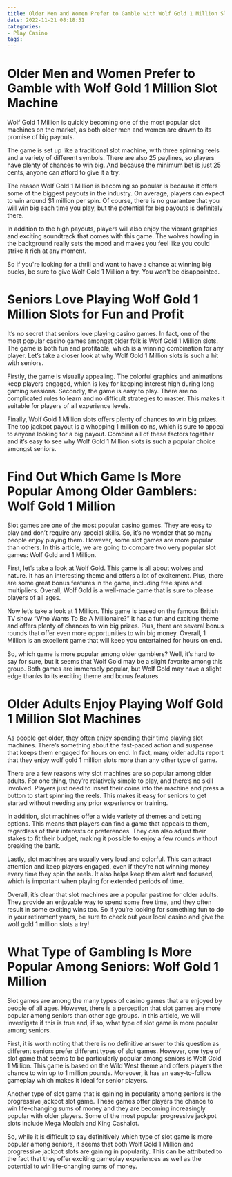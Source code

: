 ```yaml
---
title: Older Men and Women Prefer to Gamble with Wolf Gold 1 Million Slot Machine
date: 2022-11-21 08:18:51
categories:
- Play Casino
tags:
---
```



#  Older Men and Women Prefer to Gamble with Wolf Gold 1 Million Slot Machine

Wolf Gold 1 Million is quickly becoming one of the most popular slot machines on the market, as both older men and women are drawn to its promise of big payouts.

The game is set up like a traditional slot machine, with three spinning reels and a variety of different symbols. There are also 25 paylines, so players have plenty of chances to win big. And because the minimum bet is just 25 cents, anyone can afford to give it a try.

The reason Wolf Gold 1 Million is becoming so popular is because it offers some of the biggest payouts in the industry. On average, players can expect to win around $1 million per spin. Of course, there is no guarantee that you will win big each time you play, but the potential for big payouts is definitely there.

In addition to the high payouts, players will also enjoy the vibrant graphics and exciting soundtrack that comes with this game. The wolves howling in the background really sets the mood and makes you feel like you could strike it rich at any moment.

So if you're looking for a thrill and want to have a chance at winning big bucks, be sure to give Wolf Gold 1 Million a try. You won't be disappointed.

#  Seniors Love Playing Wolf Gold 1 Million Slots for Fun and Profit

It’s no secret that seniors love playing casino games. In fact, one of the most popular casino games amongst older folk is Wolf Gold 1 Million slots. The game is both fun and profitable, which is a winning combination for any player. Let’s take a closer look at why Wolf Gold 1 Million slots is such a hit with seniors.

Firstly, the game is visually appealing. The colorful graphics and animations keep players engaged, which is key for keeping interest high during long gaming sessions. Secondly, the game is easy to play. There are no complicated rules to learn and no difficult strategies to master. This makes it suitable for players of all experience levels.

Finally, Wolf Gold 1 Million slots offers plenty of chances to win big prizes. The top jackpot payout is a whopping 1 million coins, which is sure to appeal to anyone looking for a big payout. Combine all of these factors together and it’s easy to see why Wolf Gold 1 Million slots is such a popular choice amongst seniors.

#  Find Out Which Game Is More Popular Among Older Gamblers: Wolf Gold 1 Million

Slot games are one of the most popular casino games. They are easy to play and don’t require any special skills. So, it’s no wonder that so many people enjoy playing them. However, some slot games are more popular than others. In this article, we are going to compare two very popular slot games: Wolf Gold and 1 Million.

First, let’s take a look at Wolf Gold. This game is all about wolves and nature. It has an interesting theme and offers a lot of excitement. Plus, there are some great bonus features in the game, including free spins and multipliers. Overall, Wolf Gold is a well-made game that is sure to please players of all ages.

Now let’s take a look at 1 Million. This game is based on the famous British TV show “Who Wants To Be A Millionaire?” It has a fun and exciting theme and offers plenty of chances to win big prizes. Plus, there are several bonus rounds that offer even more opportunities to win big money. Overall, 1 Million is an excellent game that will keep you entertained for hours on end.

So, which game is more popular among older gamblers? Well, it’s hard to say for sure, but it seems that Wolf Gold may be a slight favorite among this group. Both games are immensely popular, but Wolf Gold may have a slight edge thanks to its exciting theme and bonus features.

#  Older Adults Enjoy Playing Wolf Gold 1 Million Slot Machines

As people get older, they often enjoy spending their time playing slot machines. There’s something about the fast-paced action and suspense that keeps them engaged for hours on end. In fact, many older adults report that they enjoy wolf gold 1 million slots more than any other type of game.

There are a few reasons why slot machines are so popular among older adults. For one thing, they’re relatively simple to play, and there’s no skill involved. Players just need to insert their coins into the machine and press a button to start spinning the reels. This makes it easy for seniors to get started without needing any prior experience or training.

In addition, slot machines offer a wide variety of themes and betting options. This means that players can find a game that appeals to them, regardless of their interests or preferences. They can also adjust their stakes to fit their budget, making it possible to enjoy a few rounds without breaking the bank.

Lastly, slot machines are usually very loud and colorful. This can attract attention and keep players engaged, even if they’re not winning money every time they spin the reels. It also helps keep them alert and focused, which is important when playing for extended periods of time.

Overall, it’s clear that slot machines are a popular pastime for older adults. They provide an enjoyable way to spend some free time, and they often result in some exciting wins too. So if you’re looking for something fun to do in your retirement years, be sure to check out your local casino and give the wolf gold 1 million slots a try!

#  What Type of Gambling Is More Popular Among Seniors: Wolf Gold 1 Million

Slot games are among the many types of casino games that are enjoyed by people of all ages. However, there is a perception that slot games are more popular among seniors than other age groups. In this article, we will investigate if this is true and, if so, what type of slot game is more popular among seniors.

First, it is worth noting that there is no definitive answer to this question as different seniors prefer different types of slot games. However, one type of slot game that seems to be particularly popular among seniors is Wolf Gold 1 Million. This game is based on the Wild West theme and offers players the chance to win up to 1 million pounds. Moreover, it has an easy-to-follow gameplay which makes it ideal for senior players.

Another type of slot game that is gaining in popularity among seniors is the progressive jackpot slot game. These games offer players the chance to win life-changing sums of money and they are becoming increasingly popular with older players. Some of the most popular progressive jackpot slots include Mega Moolah and King Cashalot.

So, while it is difficult to say definitively which type of slot game is more popular among seniors, it seems that both Wolf Gold 1 Million and progressive jackpot slots are gaining in popularity. This can be attributed to the fact that they offer exciting gameplay experiences as well as the potential to win life-changing sums of money.